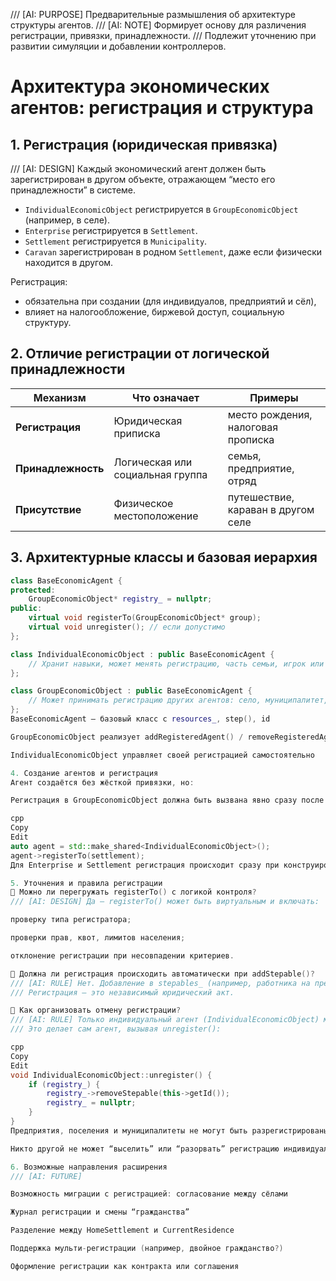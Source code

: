 ﻿/// [AI: PURPOSE] Предварительные размышления об архитектуре структуры агентов.
/// [AI: NOTE] Формирует основу для различения регистрации, привязки, принадлежности.
/// Подлежит уточнению при развитии симуляции и добавлении контроллеров.

# Архитектура экономических агентов: регистрация и структура

## 1. Регистрация (юридическая привязка)

/// [AI: DESIGN] Каждый экономический агент должен быть зарегистрирован в другом объекте, отражающем “место его принадлежности” в системе.

- `IndividualEconomicObject` регистрируется в `GroupEconomicObject` (например, в селе).
- `Enterprise` регистрируется в `Settlement`.
- `Settlement` регистрируется в `Municipality`.
- `Caravan` зарегистрирован в родном `Settlement`, даже если физически находится в другом.

Регистрация:
- обязательна при создании (для индивидуалов, предприятий и сёл),
- влияет на налогообложение, биржевой доступ, социальную структуру.

## 2. Отличие регистрации от логической принадлежности

| Механизм         | Что означает                         | Примеры                                 |
|------------------|---------------------------------------|------------------------------------------|
| **Регистрация**  | Юридическая приписка                  | место рождения, налоговая прописка       |
| **Принадлежность**| Логическая или социальная группа      | семья, предприятие, отряд                |
| **Присутствие**  | Физическое местоположение             | путешествие, караван в другом селе       |

## 3. Архитектурные классы и базовая иерархия

```cpp
class BaseEconomicAgent {
protected:
    GroupEconomicObject* registry_ = nullptr;
public:
    virtual void registerTo(GroupEconomicObject* group);
    virtual void unregister(); // если допустимо
};

class IndividualEconomicObject : public BaseEconomicAgent {
    // Хранит навыки, может менять регистрацию, часть семьи, игрок или NPC
};

class GroupEconomicObject : public BaseEconomicAgent {
    // Может принимать регистрацию других агентов: село, муниципалитет, предприятие (в теории)
};
BaseEconomicAgent — базовый класс с resources_, step(), id

GroupEconomicObject реализует addRegisteredAgent() / removeRegisteredAgent()

IndividualEconomicObject управляет своей регистрацией самостоятельно

4. Создание агентов и регистрация
Агент создаётся без жёсткой привязки, но:

Регистрация в GroupEconomicObject должна быть вызвана явно сразу после создания:

cpp
Copy
Edit
auto agent = std::make_shared<IndividualEconomicObject>();
agent->registerTo(settlement);
Для Enterprise и Settlement регистрация происходит сразу при конструировании и не может быть изменена.

5. Уточнения и правила регистрации
📌 Можно ли перегружать registerTo() с логикой контроля?
/// [AI: DESIGN] Да — registerTo() может быть виртуальным и включать:

проверку типа регистратора;

проверки прав, квот, лимитов населения;

отклонение регистрации при несовпадении критериев.

📌 Должна ли регистрация происходить автоматически при addStepable()?
/// [AI: RULE] Нет. Добавление в stepables_ (например, работника на предприятие) не означает регистрацию.
/// Регистрация — это независимый юридический акт.

📌 Как организовать отмену регистрации?
/// [AI: RULE] Только индивидуальный агент (IndividualEconomicObject) может отменить регистрацию.
/// Это делает сам агент, вызывая unregister():

cpp
Copy
Edit
void IndividualEconomicObject::unregister() {
    if (registry_) {
        registry_->removeStepable(this->getId());
        registry_ = nullptr;
    }
}
Предприятия, поселения и муниципалитеты не могут быть разрегистрированы после создания.

Никто другой не может “выселить” или “разорвать” регистрацию индивидуала.

6. Возможные направления расширения
/// [AI: FUTURE]

Возможность миграции с регистрацией: согласование между сёлами

Журнал регистрации и смены “гражданства”

Разделение между HomeSettlement и CurrentResidence

Поддержка мульти-регистрации (например, двойное гражданство?)

Оформление регистрации как контракта или соглашения